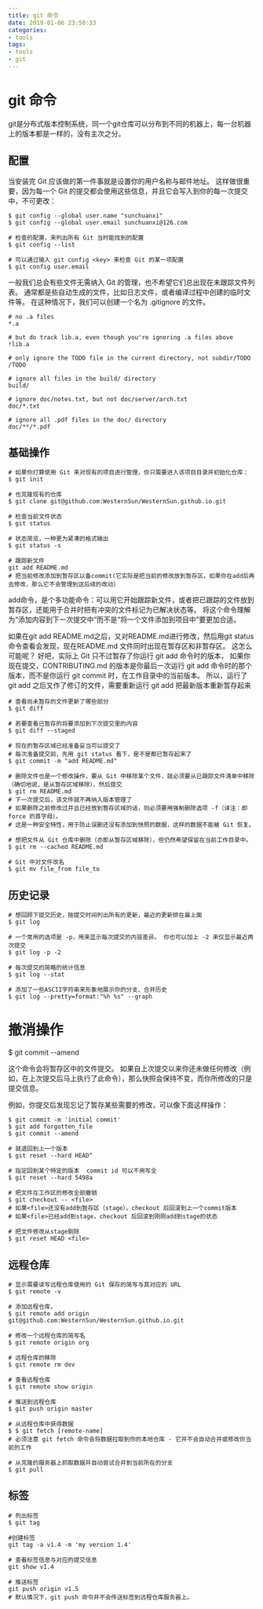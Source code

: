 ```yaml
---
title: git 命令
date: 2019-01-06 23:50:33
categories:
- tools
tags:
- tools
- git
---
```

# git 命令

git是分布式版本控制系统，同一个git仓库可以分布到不同的机器上，每一台机器上的版本都是一样的，没有主次之分。

## 配置
当安装完 Git 应该做的第一件事就是设置你的用户名称与邮件地址。 这样做很重要，因为每一个 Git 的提交都会使用这些信息，并且它会写入到你的每一次提交中，不可更改：
```shell
$ git config --global user.name "sunchuanxi"
$ git config --global user.email sunchuanxi@126.com
```
<!--more-->
```shell
# 检查的配置，来列出所有 Git 当时能找到的配置
$ git config --list

# 可以通过输入 git config <key> 来检查 Git 的某一项配置
$ git config user.email
```

一般我们总会有些文件无需纳入 Git 的管理，也不希望它们总出现在未跟踪文件列表。 通常都是些自动生成的文件，比如日志文件，或者编译过程中创建的临时文件等。 在这种情况下，我们可以创建一个名为 .gitignore 的文件。
```text
# no .a files
*.a

# but do track lib.a, even though you're ignoring .a files above
!lib.a

# only ignore the TODO file in the current directory, not subdir/TODO
/TODO

# ignore all files in the build/ directory
build/

# ignore doc/notes.txt, but not doc/server/arch.txt
doc/*.txt

# ignore all .pdf files in the doc/ directory
doc/**/*.pdf
```

## 基础操作

```shell
# 如果你打算使用 Git 来对现有的项目进行管理，你只需要进入该项目目录并初始化仓库：
$ git init

# 也克隆现有的仓库
$ git clone git@github.com:WesternSun/WesternSun.github.io.git
```

```shell
# 检查当前文件状态
$ git status

# 状态简览，一种更为紧凑的格式输出
$ git status -s

# 跟踪新文件
git add README.md
# 把当前修改添加到暂存区以备commit(它实际是把当前的修改放到暂存区，如果你在add后再去修改，那么它不会管理到这后续的改动）
```
add命令，是个多功能命令：可以用它开始跟踪新文件，或者把已跟踪的文件放到暂存区，还能用于合并时把有冲突的文件标记为已解决状态等。 将这个命令理解为“添加内容到下一次提交中”而不是“将一个文件添加到项目中”要更加合适。

如果在git add README.md之后，又对README.md进行修改，然后用git status命令查看会发现，现在README.md 文件同时出现在暂存区和非暂存区。 这怎么可能呢？ 好吧，实际上 Git 只不过暂存了你运行 git add 命令时的版本， 如果你现在提交，CONTRIBUTING.md 的版本是你最后一次运行 git add 命令时的那个版本，而不是你运行 git commit 时，在工作目录中的当前版本。 所以，运行了 git add 之后又作了修订的文件，需要重新运行 git add 把最新版本重新暂存起来


```shell
# 查看尚未暂存的文件更新了哪些部分
$ git diff

# 若要查看已暂存的将要添加到下次提交里的内容
$ git diff --staged
```

```shell
# 现在的暂存区域已经准备妥当可以提交了
# 每次准备提交前，先用 git status 看下，是不是都已暂存起来了
$ git commit -m "add README.md"

# 删除文件也是一个修改操作，要从 Git 中移除某个文件，就必须要从已跟踪文件清单中移除（确切地说，是从暂存区域移除），然后提交
$ git rm README.md
# 下一次提交后，该文件就不再纳入版本管理了
# 如果删除之前修改过并且已经放到暂存区域的话，则必须要用强制删除选项 -f（译注：即 force 的首字母）。 
# 这是一种安全特性，用于防止误删还没有添加到快照的数据，这样的数据不能被 Git 恢复。

# 想把文件从 Git 仓库中删除（亦即从暂存区域移除），但仍然希望保留在当前工作目录中。 
$ git rm --cached README.md

# Git 中对文件改名
$ git mv file_from file_to
```

## 历史记录

```shell
# 想回顾下提交历史，按提交时间列出所有的更新，最近的更新排在最上面
$ git log

# 一个常用的选项是 -p，用来显示每次提交的内容差异。 你也可以加上 -2 来仅显示最近两次提交
$ git log -p -2

# 每次提交的简略的统计信息
$ git log --stat

# 添加了一些ASCII字符串来形象地展示你的分支、合并历史
$ git log --pretty=format:"%h %s" --graph
```

# 撤消操作

$ git commit --amend

这个命令会将暂存区中的文件提交。 如果自上次提交以来你还未做任何修改（例如，在上次提交后马上执行了此命令），那么快照会保持不变，而你所修改的只是提交信息。

例如，你提交后发现忘记了暂存某些需要的修改，可以像下面这样操作：
```shell
$ git commit -m 'initial commit'
$ git add forgotten_file
$ git commit --amend
```

```shell
# 就退回到上一个版本
$ git reset --hard HEAD^ 

# 指定回到某个特定的版本  commit id 可以不用写全
$ git reset --hard 5498a   

# 把文件在工作区的修改全部撤销
$ git checkout -- <file>   
# 如果<file>还没有add到暂存区（stage），checkout 后回滚到上一个commit版本
# 如果<file>已经add到stage，checkout 后回滚到刚刚add到stage的状态

# 把文件修改从stage剔除
$ git reset HEAD <file> 
```

## 远程仓库

```shell
# 显示需要读写远程仓库使用的 Git 保存的简写与其对应的 URL
$ git remote -v

# 添加远程仓库，
$ git remote add origin git@github.com:WesternSun/WesternSun.github.io.git

# 修改一个远程仓库的简写名
$ git remote origin org

# 远程仓库的移除
$ git remote rm dev

# 查看远程仓库
$ git remote show origin

# 推送到远程仓库
$ git push origin master

# 从远程仓库中获得数据
$ $ git fetch [remote-name]
# 必须注意 git fetch 命令会将数据拉取到你的本地仓库 - 它并不会自动合并或修改你当前的工作

# 从克隆的服务器上抓取数据并自动尝试合并到当前所在的分支
$ git pull
```

## 标签
``` shell
# 列出标签
$ git tag

#创建标签
git tag -a v1.4 -m 'my version 1.4'

# 查看标签信息与对应的提交信息
git show v1.4

# 推送标签
git push origin v1.5
# 默认情况下，git push 命令并不会传送标签到远程仓库服务器上。
```